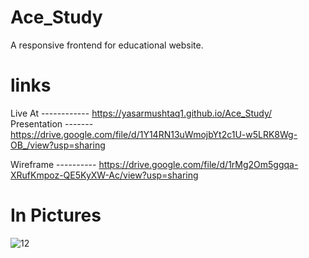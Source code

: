 # Ace_Study
A responsive frontend for educational website. 

# links 
Live At ------------ https://yasarmushtaq1.github.io/Ace_Study/
Presentation ------- https://drive.google.com/file/d/1Y14RN13uWmojbYt2c1U-w5LRK8Wg-OB_/view?usp=sharing



Wireframe ---------- https://drive.google.com/file/d/1rMg2Om5ggqa-XRufKmpoz-QE5KyXW-Ac/view?usp=sharing

# In Pictures 
![12](https://github.com/YasarMushtaq1/Ace_Study/assets/124120950/71373cab-e150-46d2-b624-741be025bbe8)



